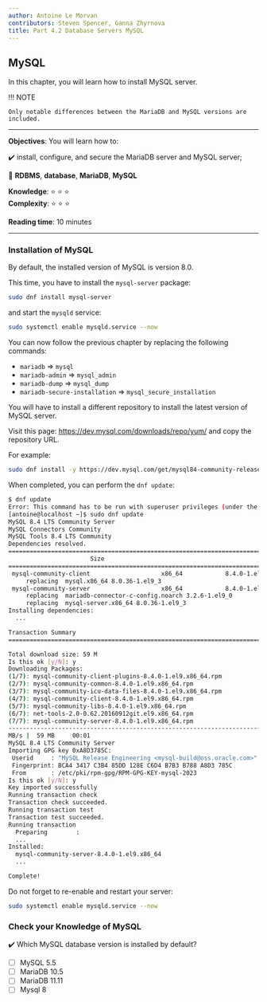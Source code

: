 ```yaml
---
author: Antoine Le Morvan
contributors: Steven Spencer, Ganna Zhyrnova
title: Part 4.2 Database Servers MySQL
---
```


## MySQL

In this chapter, you will learn how to install MySQL server.

!!! NOTE

    Only notable differences between the MariaDB and MySQL versions are included.

---

**Objectives**: You will learn how to:

:heavy_check_mark: install, configure, and secure the MariaDB server and MySQL server;

:checkered_flag: **RDBMS**, **database**, **MariaDB**, **MySQL**

**Knowledge**: :star: :star: :star:  
**Complexity**: :star: :star: :star:  

**Reading time**: 10 minutes

---

### Installation of MySQL

By default, the installed version of MySQL is version 8.0.

This time, you have to install the `mysql-server` package:

```bash
sudo dnf install mysql-server
```

and start the `mysqld` service:

```bash
sudo systemctl enable mysqld.service --now
```

You can now follow the previous chapter by replacing the following commands:

* `mariadb` => `mysql`
* `mariadb-admin` => `mysql_admin`
* `mariadb-dump` => `mysql_dump`
* `mariadb-secure-installation` => `mysql_secure_installation`

You will have to install a different repository to install the latest version of MySQL server.

Visit this page: https://dev.mysql.com/downloads/repo/yum/ and copy the repository URL.

For example:

```bash
sudo dnf install -y https://dev.mysql.com/get/mysql84-community-release-el9-1.noarch.rpm
```

When completed, you can perform the `dnf update`:

```bash
$ dnf update
Error: This command has to be run with superuser privileges (under the root user on most systems).
[antoine@localhost ~]$ sudo dnf update
MySQL 8.4 LTS Community Server                                                                               377 kB/s | 226 kB     00:00
MySQL Connectors Community                                                                                   110 kB/s |  53 kB     00:00
MySQL Tools 8.4 LTS Community                                                                                170 kB/s |  97 kB     00:00
Dependencies resolved.
============================================================================================================================================= Package                                   Architecture      Version                                Repository   
                       Size
=============================================================================================================================================Installing:
 mysql-community-client                    x86_64            8.4.0-1.el9                            mysql-8.4-lts-community            3.1 M
     replacing  mysql.x86_64 8.0.36-1.el9_3
 mysql-community-server                    x86_64            8.4.0-1.el9                            mysql-8.4-lts-community             50 M
     replacing  mariadb-connector-c-config.noarch 3.2.6-1.el9_0
     replacing  mysql-server.x86_64 8.0.36-1.el9_3
Installing dependencies:
  ...

Transaction Summary
=============================================================================================================================================Install  7 Packages

Total download size: 59 M
Is this ok [y/N]: y
Downloading Packages:
(1/7): mysql-community-client-plugins-8.4.0-1.el9.x86_64.rpm                                                 3.4 MB/s | 1.4 MB     00:00
(2/7): mysql-community-common-8.4.0-1.el9.x86_64.rpm                                                         1.3 MB/s | 576 kB     00:00
(3/7): mysql-community-icu-data-files-8.4.0-1.el9.x86_64.rpm                                                  30 MB/s | 2.3 MB     00:00
(4/7): mysql-community-client-8.4.0-1.el9.x86_64.rpm                                                         5.8 MB/s | 3.1 MB     00:00
(5/7): mysql-community-libs-8.4.0-1.el9.x86_64.rpm                                                           6.8 MB/s | 1.5 MB     00:00
(6/7): net-tools-2.0-0.62.20160912git.el9.x86_64.rpm                                                         1.1 MB/s | 292 kB     00:00
(7/7): mysql-community-server-8.4.0-1.el9.x86_64.rpm                                                          48 MB/s |  50 MB     00:01
---------------------------------------------------------------------------------------------------------------------------------------------Total                                                                                                         30 
MB/s |  59 MB     00:01
MySQL 8.4 LTS Community Server                                                                               3.0 MB/s | 3.1 kB     00:00
Importing GPG key 0xA8D3785C:
 Userid     : "MySQL Release Engineering <mysql-build@oss.oracle.com>"
 Fingerprint: BCA4 3417 C3B4 85DD 128E C6D4 B7B3 B788 A8D3 785C
 From       : /etc/pki/rpm-gpg/RPM-GPG-KEY-mysql-2023
Is this ok [y/N]: y
Key imported successfully
Running transaction check
Transaction check succeeded.
Running transaction test
Transaction test succeeded.
Running transaction
  Preparing        :
  ...
Installed:
  mysql-community-server-8.4.0-1.el9.x86_64
  ...

Complete!
```

Do not forget to re-enable and restart your server:

```bash
sudo systemctl enable mysqld.service --now
```

### Check your Knowledge of MySQL

:heavy_check_mark: Which MySQL database version is installed by default?

* [ ] MySQL 5.5
* [ ] MariaDB 10.5
* [ ] MariaDB 11.11
* [ ] Mysql 8
